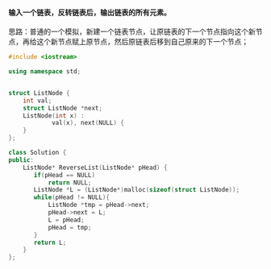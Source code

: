 #### 输入一个链表，反转链表后，输出链表的所有元素。
思路：普通的一个模拟，新建一个链表节点，让原链表的下一个节点指向这个新节点，再给这个新节点赋上原节点，然后原链表后移到自己原来的下一个节点；
```cpp
#include <iostream>

using namespace std;


struct ListNode {
	int val;
	struct ListNode *next;
	ListNode(int x) :
			val(x), next(NULL) {
	}
};

class Solution {
public:
    ListNode* ReverseList(ListNode* pHead) {
       if(pHead == NULL)
           return NULL;
       ListNode *L = (ListNode*)malloc(sizeof(struct ListNode));
       while(pHead != NULL){
           ListNode *tmp = pHead->next;
           pHead->next = L;
           L = pHead;
           pHead = tmp;
       }
       return L;
    }
};

```
